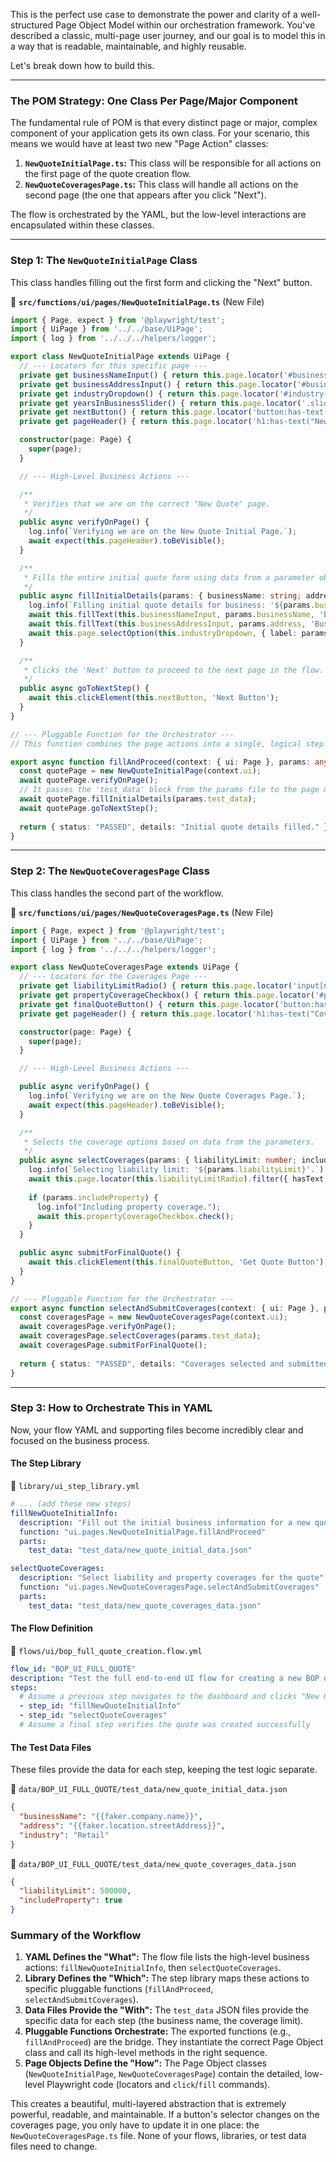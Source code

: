 This is the perfect use case to demonstrate the power and clarity of a well-structured Page Object Model within our orchestration framework. You've described a classic, multi-page user journey, and our goal is to model this in a way that is readable, maintainable, and highly reusable.

Let's break down how to build this.

---

### **The POM Strategy: One Class Per Page/Major Component**

The fundamental rule of POM is that every distinct page or major, complex component of your application gets its own class. For your scenario, this means we would have at least two new "Page Action" classes:

1.  **`NewQuoteInitialPage.ts`:** This class will be responsible for all actions on the first page of the quote creation flow.
2.  **`NewQuoteCoveragesPage.ts`:** This class will handle all actions on the second page (the one that appears after you click "Next").

The flow is orchestrated by the YAML, but the low-level interactions are encapsulated within these classes.

---

### **Step 1: The `NewQuoteInitialPage` Class**

This class handles filling out the first form and clicking the "Next" button.

📁 **`src/functions/ui/pages/NewQuoteInitialPage.ts`** (New File)
```typescript
import { Page, expect } from '@playwright/test';
import { UiPage } from '../../base/UiPage';
import { log } from '../../../helpers/logger';

export class NewQuoteInitialPage extends UiPage {
  // --- Locators for this specific page ---
  private get businessNameInput() { return this.page.locator('#business-name'); }
  private get businessAddressInput() { return this.page.locator('#business-address'); }
  private get industryDropdown() { return this.page.locator('#industry-type'); }
  private get yearsInBusinessSlider() { return this.page.locator('.slider-years'); }
  private get nextButton() { return this.page.locator('button:has-text("Next")'); }
  private get pageHeader() { return this.page.locator('h1:has-text("New Business Quote")'); }

  constructor(page: Page) {
    super(page);
  }

  // --- High-Level Business Actions ---

  /**
   * Verifies that we are on the correct "New Quote" page.
   */
  public async verifyOnPage() {
    log.info(`Verifying we are on the New Quote Initial Page.`);
    await expect(this.pageHeader).toBeVisible();
  }

  /**
   * Fills the entire initial quote form using data from a parameter object.
   */
  public async fillInitialDetails(params: { businessName: string; address: string; industry: string; }) {
    log.info(`Filling initial quote details for business: '${params.businessName}'.`);
    await this.fillText(this.businessNameInput, params.businessName, 'Business Name');
    await this.fillText(this.businessAddressInput, params.address, 'Business Address');
    await this.page.selectOption(this.industryDropdown, { label: params.industry });
  }

  /**
   * Clicks the 'Next' button to proceed to the next page in the flow.
   */
  public async goToNextStep() {
    await this.clickElement(this.nextButton, 'Next Button');
  }
}

// --- Pluggable Function for the Orchestrator ---
// This function combines the page actions into a single, logical step.

export async function fillAndProceed(context: { ui: Page }, params: any) {
  const quotePage = new NewQuoteInitialPage(context.ui);
  await quotePage.verifyOnPage();
  // It passes the 'test_data' block from the params file to the page method
  await quotePage.fillInitialDetails(params.test_data);
  await quotePage.goToNextStep();
  
  return { status: "PASSED", details: "Initial quote details filled." };
}
```

---

### **Step 2: The `NewQuoteCoveragesPage` Class**

This class handles the second part of the workflow.

📁 **`src/functions/ui/pages/NewQuoteCoveragesPage.ts`** (New File)
```typescript
import { Page, expect } from '@playwright/test';
import { UiPage } from '../../base/UiPage';
import { log } from '../../../helpers/logger';

export class NewQuoteCoveragesPage extends UiPage {
  // --- Locators for the Coverages Page ---
  private get liabilityLimitRadio() { return this.page.locator('input[name="liability_limit"]'); }
  private get propertyCoverageCheckbox() { return this.page.locator('#property-coverage-toggle'); }
  private get finalQuoteButton() { return this.page.locator('button:has-text("Get Quote")'); }
  private get pageHeader() { return this.page.locator('h1:has-text("Coverages")'); }

  constructor(page: Page) {
    super(page);
  }

  // --- High-Level Business Actions ---

  public async verifyOnPage() {
    log.info(`Verifying we are on the New Quote Coverages Page.`);
    await expect(this.pageHeader).toBeVisible();
  }

  /**
   * Selects the coverage options based on data from the parameters.
   */
  public async selectCoverages(params: { liabilityLimit: number; includeProperty: boolean; }) {
    log.info(`Selecting liability limit: '${params.liabilityLimit}'.`);
    await this.page.locator(this.liabilityLimitRadio).filter({ hasText: String(params.liabilityLimit) }).click();
    
    if (params.includeProperty) {
      log.info("Including property coverage.");
      await this.propertyCoverageCheckbox.check();
    }
  }

  public async submitForFinalQuote() {
    await this.clickElement(this.finalQuoteButton, 'Get Quote Button');
  }
}

// --- Pluggable Function for the Orchestrator ---
export async function selectAndSubmitCoverages(context: { ui: Page }, params: any) {
  const coveragesPage = new NewQuoteCoveragesPage(context.ui);
  await coveragesPage.verifyOnPage();
  await coveragesPage.selectCoverages(params.test_data);
  await coveragesPage.submitForFinalQuote();
  
  return { status: "PASSED", details: "Coverages selected and submitted." };
}
```

---

### **Step 3: How to Orchestrate This in YAML**

Now, your flow YAML and supporting files become incredibly clear and focused on the business process.

#### **The Step Library**

📁 `library/ui_step_library.yml`
```yaml
# ... (add these new steps)
fillNewQuoteInitialInfo:
  description: "Fill out the initial business information for a new quote"
  function: "ui.pages.NewQuoteInitialPage.fillAndProceed"
  parts:
    test_data: "test_data/new_quote_initial_data.json"

selectQuoteCoverages:
  description: "Select liability and property coverages for the quote"
  function: "ui.pages.NewQuoteCoveragesPage.selectAndSubmitCoverages"
  parts:
    test_data: "test_data/new_quote_coverages_data.json"
```

#### **The Flow Definition**

📁 `flows/ui/bop_full_quote_creation.flow.yml`
```yaml
flow_id: "BOP_UI_FULL_QUOTE"
description: "Test the full end-to-end UI flow for creating a new BOP quote"
steps:
  # Assume a previous step navigates to the dashboard and clicks "New Quote"
  - step_id: "fillNewQuoteInitialInfo"
  - step_id: "selectQuoteCoverages"
  # Assume a final step verifies the quote was created successfully
```

#### **The Test Data Files**

These files provide the data for each step, keeping the test logic separate.

📁 `data/BOP_UI_FULL_QUOTE/test_data/new_quote_initial_data.json`
```json
{
  "businessName": "{{faker.company.name}}",
  "address": "{{faker.location.streetAddress}}",
  "industry": "Retail"
}
```

📁 `data/BOP_UI_FULL_QUOTE/test_data/new_quote_coverages_data.json`
```json
{
  "liabilityLimit": 500000,
  "includeProperty": true
}
```

### **Summary of the Workflow**

1.  **YAML Defines the "What":** The flow file lists the high-level business actions: `fillNewQuoteInitialInfo`, then `selectQuoteCoverages`.
2.  **Library Defines the "Which":** The step library maps these actions to specific pluggable functions (`fillAndProceed`, `selectAndSubmitCoverages`).
3.  **Data Files Provide the "With":** The `test_data` JSON files provide the specific data for each step (the business name, the coverage limit).
4.  **Pluggable Functions Orchestrate:** The exported functions (e.g., `fillAndProceed`) are the bridge. They instantiate the correct Page Object class and call its high-level methods in the right sequence.
5.  **Page Objects Define the "How":** The Page Object classes (`NewQuoteInitialPage`, `NewQuoteCoveragesPage`) contain the detailed, low-level Playwright code (locators and `click`/`fill` commands).

This creates a beautiful, multi-layered abstraction that is extremely powerful, readable, and maintainable. If a button's selector changes on the coverages page, you only have to update it in one place: the `NewQuoteCoveragesPage.ts` file. None of your flows, libraries, or test data files need to change.